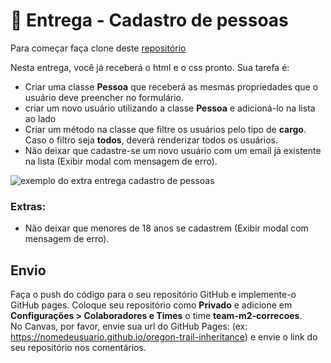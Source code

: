 # 🏁 Entrega - Cadastro de pessoas

Para começar faça clone deste [repositório](https://classroom.github.com/a/IHzmQUQf)

Nesta entrega, você já receberá o html e o css pronto. Sua tarefa é:

- Criar uma classe **Pessoa** que receberá as mesmas propriedades que o usuário deve preencher no formulário.
- criar um novo usuário utilizando a classe **Pessoa** e adicioná-lo na lista ao lado
- Criar um método na classe que filtre os usuários pelo tipo de **cargo**. Caso o filtro seja **todos**, deverá renderizar todos os usuários.
- Não deixar que cadastre-se um novo usuário com um email já existente na lista (Exibir modal com mensagem de erro).

![exemplo do extra entrega cadastro de pessoas](https://kenzie-academy-brasil.gitlab.io/fullstack/frontend/modulo2/sprint2/gifs/entrega-cadastro-de-pessoas/cadastro-extras.gif)

### Extras:

- Não deixar que menores de 18 anos se cadastrem (Exibir modal com mensagem de erro).

## Envio

Faça o push do código para o seu repositório GitHub e implemente-o GitHub pages. Coloque seu repositório como **Privado** e adicione em **Configurações > Colaboradores e Times** o time **team-m2-correcoes**.  
No Canvas, por favor, envie sua url do GitHub Pages: (ex: https://nomedeusuario.github.io/oregon-trail-inheritance) e envie o link do seu repositório nos comentários.
